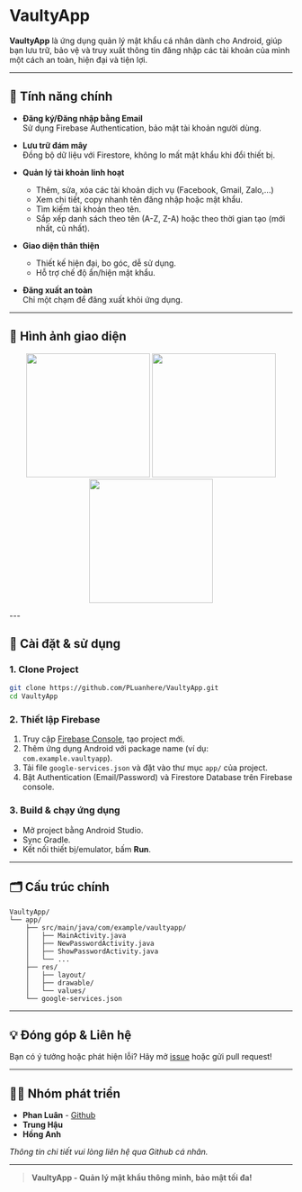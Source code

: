 # VaultyApp

**VaultyApp** là ứng dụng quản lý mật khẩu cá nhân dành cho Android, giúp bạn lưu trữ, bảo vệ và truy xuất thông tin đăng nhập các tài khoản của mình một cách an toàn, hiện đại và tiện lợi.

---

## 🌟 Tính năng chính

- **Đăng ký/Đăng nhập bằng Email**  
  Sử dụng Firebase Authentication, bảo mật tài khoản người dùng.

- **Lưu trữ đám mây**  
  Đồng bộ dữ liệu với Firestore, không lo mất mật khẩu khi đổi thiết bị.

- **Quản lý tài khoản linh hoạt**  
  - Thêm, sửa, xóa các tài khoản dịch vụ (Facebook, Gmail, Zalo,...)
  - Xem chi tiết, copy nhanh tên đăng nhập hoặc mật khẩu.
  - Tìm kiếm tài khoản theo tên.
  - Sắp xếp danh sách theo tên (A-Z, Z-A) hoặc theo thời gian tạo (mới nhất, cũ nhất).

- **Giao diện thân thiện**  
  - Thiết kế hiện đại, bo góc, dễ sử dụng.
  - Hỗ trợ chế độ ẩn/hiện mật khẩu.

- **Đăng xuất an toàn**  
  Chỉ một chạm để đăng xuất khỏi ứng dụng.

---

## 📸 Hình ảnh giao diện

<p align="center">
  <img src="https://github.com/user-attachments/assets/81febffd-ffd3-4387-b62b-5c424c050fe1" width="220"/>
  <img src="https://github.com/user-attachments/assets/1510bb3d-ebd6-472f-9002-3a942bd8e7fc" width="220"/>
  <img src="https://github.com/user-attachments/assets/b99f129d-e902-4e0e-b7eb-ac73a5d79ddc" width="220"/>

</p>
---

## 🚀 Cài đặt & sử dụng

### 1. Clone Project

```bash
git clone https://github.com/PLuanhere/VaultyApp.git
cd VaultyApp
```

### 2. Thiết lập Firebase

1. Truy cập [Firebase Console](https://console.firebase.google.com/), tạo project mới.
2. Thêm ứng dụng Android với package name (ví dụ: `com.example.vaultyapp`).
3. Tải file `google-services.json` và đặt vào thư mục `app/` của project.
4. Bật Authentication (Email/Password) và Firestore Database trên Firebase console.

### 3. Build & chạy ứng dụng

- Mở project bằng Android Studio.
- Sync Gradle.
- Kết nối thiết bị/emulator, bấm **Run**.

---

## 🗂️ Cấu trúc chính

```
VaultyApp/
└── app/
    ├── src/main/java/com/example/vaultyapp/
    │   ├── MainActivity.java
    │   ├── NewPasswordActivity.java
    │   ├── ShowPasswordActivity.java
    │   └── ...
    ├── res/
    │   ├── layout/
    │   ├── drawable/
    │   └── values/
    └── google-services.json
```

---

## 💡 Đóng góp & Liên hệ

Bạn có ý tưởng hoặc phát hiện lỗi? Hãy mở [issue]([https://github.com/PLuanhere/VaultyApp/issues](https://github.com/PLuanhere/Vaulty/issues)) hoặc gửi pull request!

---

## 👨‍💻 Nhóm phát triển

- **Phan Luân** - [Github](https://github.com/PLuanhere)
- **Trung Hậu**  
- **Hồng Anh**

*Thông tin chi tiết vui lòng liên hệ qua Github cá nhân.*

---

> **VaultyApp - Quản lý mật khẩu thông minh, bảo mật tối đa!**
